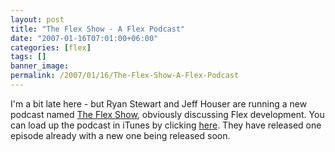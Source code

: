 ```yaml
---
layout: post
title: "The Flex Show - A Flex Podcast"
date: "2007-01-16T07:01:00+06:00"
categories: [flex]
tags: []
banner_image: 
permalink: /2007/01/16/The-Flex-Show-A-Flex-Podcast
---
```


I'm a bit late here - but Ryan Stewart and Jeff Houser are running a new podcast named <a href="http://www.theflexshow.com/blog/">The Flex Show</a>, obviously discussing Flex development. You can load up the podcast in iTunes by clicking <a href="http://phobos.apple.com/WebObjects/MZStore.woa/wa/viewPodcast?id=212654258">here</a>. They have released one episode already with a new one being released soon.